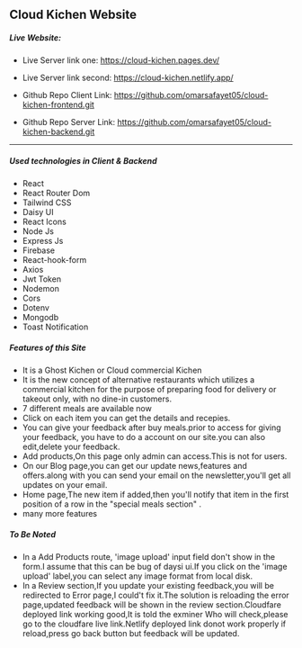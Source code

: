 ## Cloud Kichen Website

##### Live Website:

- Live Server link one: https://cloud-kichen.pages.dev/

- Live Server link second: https://cloud-kichen.netlify.app/

- Github Repo Client Link: https://github.com/omarsafayet05/cloud-kichen-frontend.git

- Github Repo Server Link: https://github.com/omarsafayet05/cloud-kichen-backend.git

---

##### Used technologies in Client & Backend

- React
- React Router Dom
- Tailwind CSS
- Daisy UI
- React Icons
- Node Js
- Express Js
- Firebase
- React-hook-form
- Axios
- Jwt Token
- Nodemon
- Cors
- Dotenv
- Mongodb
- Toast Notification

##### Features of this Site

- It is a Ghost Kichen or Cloud commercial Kichen
- It is the new concept of alternative restaurants which utilizes a commercial kitchen for the purpose of preparing food for delivery or takeout only, with no dine-in customers.
- 7 different meals are available now
- Click on each item you can get the details and recepies.
- You can give your feedback after buy meals.prior to access for giving your feedback, you have to do a account on our site.you can also edit,delete your feedback.
- Add products,On this page only admin can access.This is not for users.
- On our Blog page,you can get our update news,features and offers.along with you can send your email on the newsletter,you'll get all updates on your email.
- Home page,The new item if added,then you'll notify that item in the first position of a row in the "special meals section" .
- many more features

##### To Be Noted

- In a Add Products route, 'image upload' input field don't show in the form.I assume that this can be bug of daysi ui.If you click on the 'image upload' label,you can select any image format from local disk.
- In a Review section,If you update your existing feedback,you will be redirected to Error page,I could't fix it.The solution is reloading the error page,updated feedback will be shown in the review section.Cloudfare deployed link working good,It is told the exminer Who will check,please go to the cloudfare live link.Netlify deployed link donot work properly if reload,press go back button but feedback will be updated.
